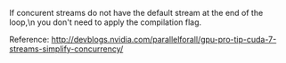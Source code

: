 If concurent streams do not have the default stream at the end of the loop,\n
you don't need to apply the compilation flag.

Reference:
http://devblogs.nvidia.com/parallelforall/gpu-pro-tip-cuda-7-streams-simplify-concurrency/
